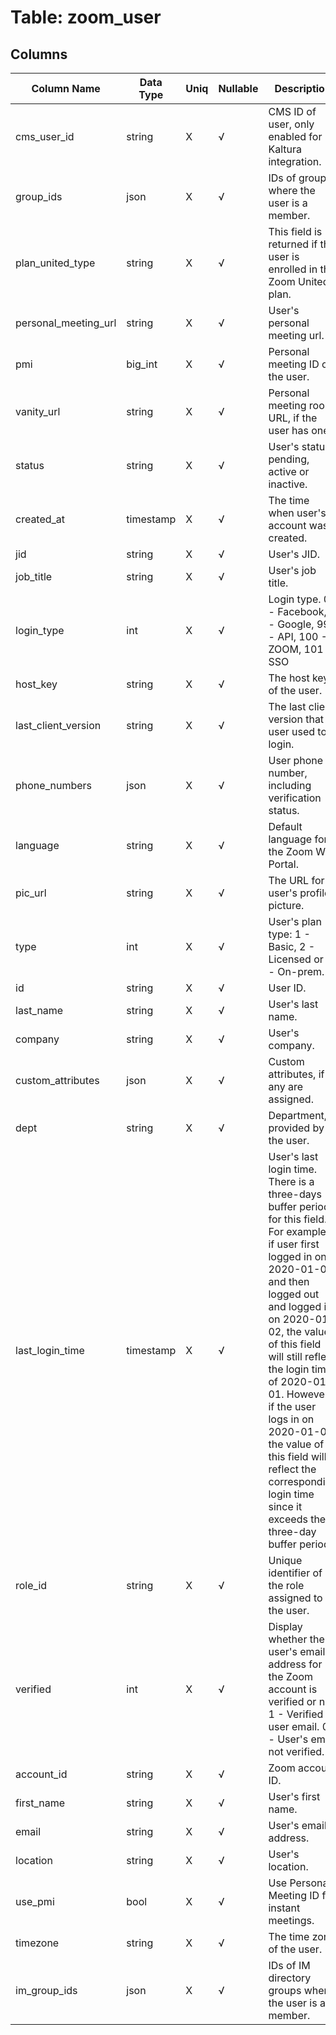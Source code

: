 # Table: zoom_user

## Columns 

|  Column Name   |  Data Type  | Uniq | Nullable | Description | 
|  ----  | ----  | ----  | ----  | ---- | 
| cms_user_id | string | X | √ | CMS ID of user, only enabled for Kaltura integration. | 
| group_ids | json | X | √ | IDs of groups where the user is a member. | 
| plan_united_type | string | X | √ | This field is returned if the user is enrolled in the Zoom United plan. | 
| personal_meeting_url | string | X | √ | User's personal meeting url. | 
| pmi | big_int | X | √ | Personal meeting ID of the user. | 
| vanity_url | string | X | √ | Personal meeting room URL, if the user has one. | 
| status | string | X | √ | User's status: pending, active or inactive. | 
| created_at | timestamp | X | √ | The time when user's account was created. | 
| jid | string | X | √ | User's JID. | 
| job_title | string | X | √ | User's job title. | 
| login_type | int | X | √ | Login type. 0 - Facebook, 1 - Google, 99 - API, 100 - ZOOM, 101 - SSO | 
| host_key | string | X | √ | The host key of the user. | 
| last_client_version | string | X | √ | The last client version that user used to login. | 
| phone_numbers | json | X | √ | User phone number, including verification status. | 
| language | string | X | √ | Default language for the Zoom Web Portal. | 
| pic_url | string | X | √ | The URL for user's profile picture. | 
| type | int | X | √ | User's plan type: 1 - Basic, 2 - Licensed or 3 - On-prem. | 
| id | string | X | √ | User ID. | 
| last_name | string | X | √ | User's last name. | 
| company | string | X | √ | User's company. | 
| custom_attributes | json | X | √ | Custom attributes, if any are assigned. | 
| dept | string | X | √ | Department, if provided by the user. | 
| last_login_time | timestamp | X | √ | User's last login time. There is a three-days buffer period for this field. For example, if user first logged in on 2020-01-01 and then logged out and logged in on 2020-01-02, the value of this field will still reflect the login time of 2020-01-01. However, if the user logs in on 2020-01-04, the value of this field will reflect the corresponding login time since it exceeds the three-day buffer period. | 
| role_id | string | X | √ | Unique identifier of the role assigned to the user. | 
| verified | int | X | √ | Display whether the user's email address for the Zoom account is verified or not. 1 - Verified user email. 0 - User's email not verified. | 
| account_id | string | X | √ | Zoom account ID. | 
| first_name | string | X | √ | User's first name. | 
| email | string | X | √ | User's email address. | 
| location | string | X | √ | User's location. | 
| use_pmi | bool | X | √ | Use Personal Meeting ID for instant meetings. | 
| timezone | string | X | √ | The time zone of the user. | 
| im_group_ids | json | X | √ | IDs of IM directory groups where the user is a member. | 


